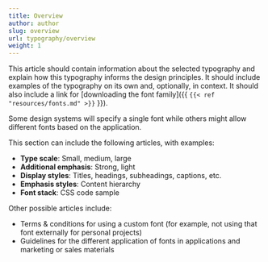 ```yaml
---
title: Overview
author: author
slug: overview
url: typography/overview
weight: 1
---
```


This article should contain information about the selected typography and explain how this typography informs the design principles. It should include examples of the typography on its own and, optionally, in context. It should also include a link for [downloading the font family]({{ `{{< ref "resources/fonts.md" >}}` }}).

Some design systems will specify a single font while others might allow different fonts based on the application.

This section can include the following articles, with examples:
* **Type scale**: Small, medium, large
* **Additional emphasis**: Strong, light
* **Display styles**: Titles, headings, subheadings, captions, etc.
* **Emphasis styles**: Content hierarchy
* **Font stack**: CSS code sample

Other possible articles include:
* Terms & conditions for using a custom font (for example, not using that font externally for personal projects)
* Guidelines for the different application of fonts in applications and marketing or sales materials
